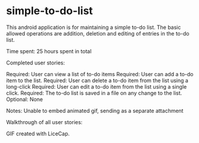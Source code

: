 simple-to-do-list
=================

This android application is for maintaining a simple to-do list. The basic allowed operations are addition, deletion and editing of entries in the to-do list.


Time spent:  25 hours spent in total

Completed user stories:

 Required: User can view a list of to-do items
 Required: User can add a to-do item to the list.
 Required: User can delete a to-do item from the list using a long-click
 Required: User can edit a to-do item from the list using a single click.
 Required: The to-do list is saved in a file on any change to the list.
 Optional: None

Notes:
Unable to embed animated gif, sending as a separate attachment

Walkthrough of all user stories:



 

GIF created with LiceCap.
